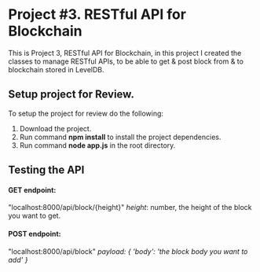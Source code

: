 # Project #3. RESTful API for Blockchain

This is Project 3, RESTful API for Blockchain, in this project I created the classes to manage RESTful APIs, to be able to get & post block from & to blockchain stored in LevelDB.

## Setup project for Review.

To setup the project for review do the following:
1. Download the project.
2. Run command __npm install__ to install the project dependencies.
3. Run command __node app.js__ in the root directory.

## Testing the API

#### GET endpoint:
"localhost:8000/api/block/{height}"
*_height_*: number, the height of the block you want to get.

#### POST endpoint:
"localhost:8000/api/block"
*_payload: { 'body': 'the block body you want to add' }_*



